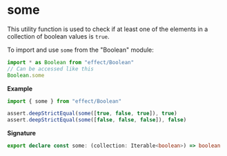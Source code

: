 # some

This utility function is used to check if at least one of the elements in a collection of boolean values is `true`.

To import and use `some` from the "Boolean" module:

```ts
import * as Boolean from "effect/Boolean"
// Can be accessed like this
Boolean.some
```

**Example**

```ts
import { some } from "effect/Boolean"

assert.deepStrictEqual(some([true, false, true]), true)
assert.deepStrictEqual(some([false, false, false]), false)
```

**Signature**

```ts
export declare const some: (collection: Iterable<boolean>) => boolean
```
